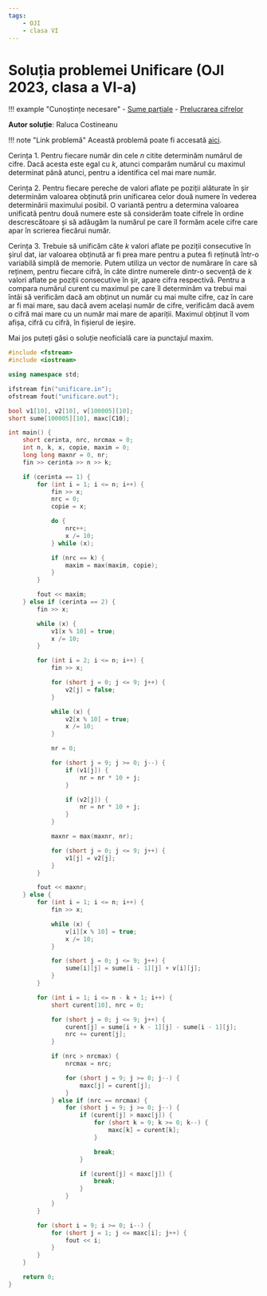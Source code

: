 ```yaml
---
tags:
    - OJI
    - clasa VI
---
```


# Soluția problemei Unificare (OJI 2023, clasa a VI-a)

!!! example "Cunoștințe necesare"
    - [Sume parțiale](https://edu.roalgo.ro/usor/partial-sums/)
    - [Prelucrarea cifrelor](https://edu.roalgo.ro/usor/digits-manipulation/)

**Autor soluție**: Raluca Costineanu

!!! note "Link problemă"
    Această problemă poate fi accesată [aici](https://kilonova.ro/problems/512/).

Cerința 1. Pentru fiecare număr din cele $n$ citite determinăm numărul de cifre. Dacă acesta este egal cu $k$, atunci comparăm numărul cu maximul determinat până atunci, pentru a identifica cel mai mare număr.  

Cerința 2. Pentru fiecare pereche de valori aflate pe poziții alăturate în șir determinăm valoarea obținută prin unificarea celor două numere în vederea determinării maximului posibil. O variantă pentru a determina valoarea unificată pentru două numere este să considerăm toate cifrele în ordine descrescătoare și să adăugăm la numărul pe care îl formăm acele cifre care apar în scrierea fiecărui număr.  

Cerința 3. Trebuie să unificăm câte $k$ valori aflate pe poziții consecutive în șirul dat, iar valoarea obținută ar fi prea mare pentru a putea fi reținută într-o variabilă simplă de memorie. Putem utiliza un vector de numărare în care să reținem, pentru fiecare cifră, în câte dintre numerele dintr-o secvență de $k$ valori aflate pe poziții consecutive în șir, apare cifra respectivă. Pentru a compara numărul curent cu maximul pe care îl determinăm va trebui mai întâi să verificăm dacă am obținut un număr cu mai multe cifre, caz în care ar fi mai mare, sau dacă avem același număr de cifre, verificăm dacă avem o cifră mai mare cu un număr mai mare de apariții. Maximul obținut îl vom afișa, cifră cu cifră, în fișierul de ieșire.  

Mai jos puteți găsi o soluție neoficială care ia punctajul maxim.

```cpp
#include <fstream>
#include <iostream>

using namespace std;

ifstream fin("unificare.in");
ofstream fout("unificare.out");

bool v1[10], v2[10], v[100005][10];
short sume[100005][10], maxc[C10];

int main() {
    short cerinta, nrc, nrcmax = 0;
    int n, k, x, copie, maxim = 0;
    long long maxnr = 0, nr;
    fin >> cerinta >> n >> k;

    if (cerinta == 1) {
        for (int i = 1; i <= n; i++) {
            fin >> x;
            nrc = 0;
            copie = x;

            do {
                nrc++;
                x /= 10;
            } while (x);

            if (nrc == k) {
                maxim = max(maxim, copie);
            }
        }

        fout << maxim;
    } else if (cerinta == 2) {
        fin >> x;

        while (x) {
            v1[x % 10] = true;
            x /= 10;
        }

        for (int i = 2; i <= n; i++) {
            fin >> x;

            for (short j = 0; j <= 9; j++) {
                v2[j] = false;
            }

            while (x) {
                v2[x % 10] = true;
                x /= 10;
            }

            nr = 0;

            for (short j = 9; j >= 0; j--) {
                if (v1[j]) {
                    nr = nr * 10 + j;
                }

                if (v2[j]) {
                    nr = nr * 10 + j;
                }
            }

            maxnr = max(maxnr, nr);

            for (short j = 0; j <= 9; j++) {
                v1[j] = v2[j];
            }
        }

        fout << maxnr;
    } else {
        for (int i = 1; i <= n; i++) {
            fin >> x;

            while (x) {
                v[i][x % 10] = true;
                x /= 10;
            }

            for (short j = 0; j <= 9; j++) {
                sume[i][j] = sume[i - 1][j] + v[i][j];
            }
        }

        for (int i = 1; i <= n - k + 1; i++) {
            short curent[10], nrc = 0;

            for (short j = 0; j <= 9; j++) {
                curent[j] = sume[i + k - 1][j] - sume[i - 1][j];
                nrc += curent[j];
            }

            if (nrc > nrcmax) {
                nrcmax = nrc;

                for (short j = 9; j >= 0; j--) {
                    maxc[j] = curent[j];
                }
            } else if (nrc == nrcmax) {
                for (short j = 9; j >= 0; j--) {
                    if (curent[j] > maxc[j]) {
                        for (short k = 9; k >= 0; k--) {
                            maxc[k] = curent[k];
                        }

                        break;
                    }

                    if (curent[j] < maxc[j]) {
                        break;
                    }
                }
            }
        }

        for (short i = 9; i >= 0; i--) {
            for (short j = 1; j <= maxc[i]; j++) {
                fout << i;
            }
        }
    }

    return 0;
}
```